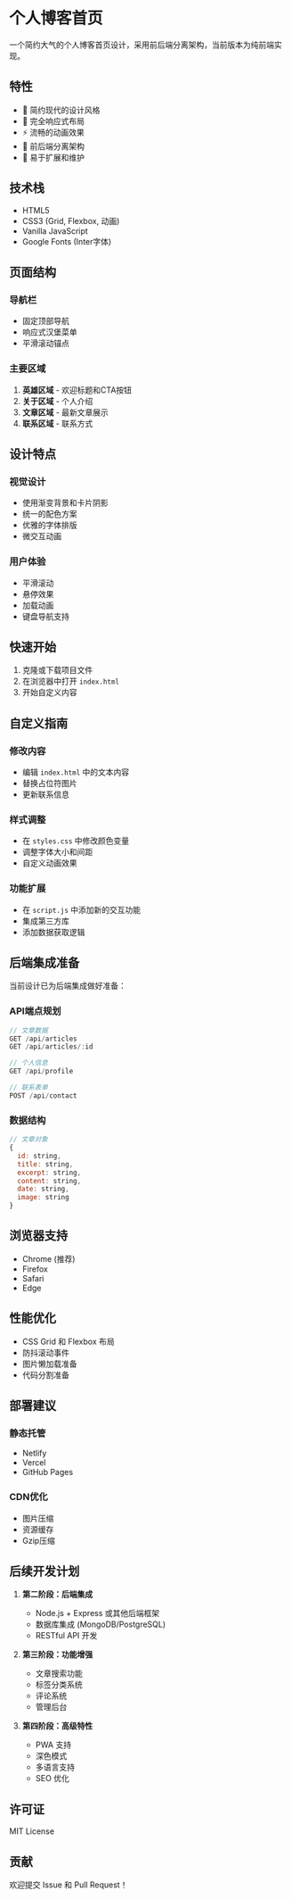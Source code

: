 # 个人博客首页

一个简约大气的个人博客首页设计，采用前后端分离架构，当前版本为纯前端实现。

## 特性

- 🎨 简约现代的设计风格
- 📱 完全响应式布局
- ⚡ 流畅的动画效果
- 🔧 前后端分离架构
- 📝 易于扩展和维护

## 技术栈

- HTML5
- CSS3 (Grid, Flexbox, 动画)
- Vanilla JavaScript
- Google Fonts (Inter字体)

## 页面结构

### 导航栏
- 固定顶部导航
- 响应式汉堡菜单
- 平滑滚动锚点

### 主要区域
1. **英雄区域** - 欢迎标题和CTA按钮
2. **关于区域** - 个人介绍
3. **文章区域** - 最新文章展示
4. **联系区域** - 联系方式

## 设计特点

### 视觉设计
- 使用渐变背景和卡片阴影
- 统一的配色方案
- 优雅的字体排版
- 微交互动画

### 用户体验
- 平滑滚动
- 悬停效果
- 加载动画
- 键盘导航支持

## 快速开始

1. 克隆或下载项目文件
2. 在浏览器中打开 `index.html`
3. 开始自定义内容

## 自定义指南

### 修改内容
- 编辑 `index.html` 中的文本内容
- 替换占位符图片
- 更新联系信息

### 样式调整
- 在 `styles.css` 中修改颜色变量
- 调整字体大小和间距
- 自定义动画效果

### 功能扩展
- 在 `script.js` 中添加新的交互功能
- 集成第三方库
- 添加数据获取逻辑

## 后端集成准备

当前设计已为后端集成做好准备：

### API端点规划
```javascript
// 文章数据
GET /api/articles
GET /api/articles/:id

// 个人信息
GET /api/profile

// 联系表单
POST /api/contact
```

### 数据结构
```javascript
// 文章对象
{
  id: string,
  title: string,
  excerpt: string,
  content: string,
  date: string,
  image: string
}
```

## 浏览器支持

- Chrome (推荐)
- Firefox
- Safari
- Edge

## 性能优化

- CSS Grid 和 Flexbox 布局
- 防抖滚动事件
- 图片懒加载准备
- 代码分割准备

## 部署建议

### 静态托管
- Netlify
- Vercel
- GitHub Pages

### CDN优化
- 图片压缩
- 资源缓存
- Gzip压缩

## 后续开发计划

1. **第二阶段：后端集成**
   - Node.js + Express 或其他后端框架
   - 数据库集成 (MongoDB/PostgreSQL)
   - RESTful API 开发

2. **第三阶段：功能增强**
   - 文章搜索功能
   - 标签分类系统
   - 评论系统
   - 管理后台

3. **第四阶段：高级特性**
   - PWA 支持
   - 深色模式
   - 多语言支持
   - SEO 优化

## 许可证

MIT License

## 贡献

欢迎提交 Issue 和 Pull Request！